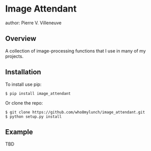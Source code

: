 # Image Attendant

author: Pierre V. Villeneuve

## Overview

A collection of image-processing functions that I use in many of my projects.

## Installation

To install use pip:

    $ pip install image_attendant


Or clone the repo:

    $ git clone https://github.com/who8mylunch/image_attendant.git
    $ python setup.py install

## Example

TBD
